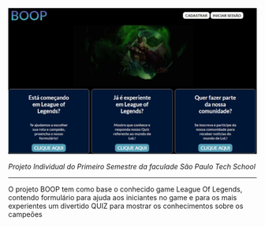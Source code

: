 <img src="\site\public\img\index.JPG" width="600px">


_Projeto Individual do Primeiro Semestre  da faculade São Paulo Tech School_

<hr>


O projeto BOOP tem como base o conhecido game League Of Legends, contendo formulário para ajuda aos iniciantes no game e para os mais experientes um divertido QUIZ para mostrar os conhecimentos sobre os campeões


